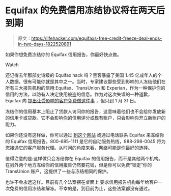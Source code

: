 # Equifax 的免费信用冻结协议将在两天后到期

> 原文：<https://lifehacker.com/equifaxs-free-credit-freeze-deal-ends-in-two-days-1822520891>

如果你想免费冻结你的 Equifax 信用报告，你最好快点做。

Watch

还记得去年那部史诗级的 Equifax hack 吗？黑客暴露了美国 1.45 亿成年人的个人数据，很有可能你就是其中之一。当时，专家建议那些受到影响的人冻结他们在所有三大报告机构的信用:Equifax、TransUnion 和 Experian，作为一种保护你的信用的方法，以防有人决定使用被盗的信息。作为对这次失误的一种道歉，Equifax 向 [提出让受影响的客户免费做这件事](https://lifehacker.com/equifax-is-waiving-their-credit-freeze-fees-for-30-days-1805663077) ，但只到 1 月 31 日。

冻结你的信用基本上阻止了贷款人访问你的报告，这意味着他们也不会给你发放新的信用卡或贷款。它不会影响你的信用评分或现有账户，只会影响你开立新账户的能力。

如果你还没有这样做，你可以通过 [到这个网站](https://www.freeze.equifax.com/Freeze/jsp/SFF_PersonalIDInfo.jsp) 或通过电话联系 Equifax 来冻结你的 Equifax 信用报告。800-685-1111 是它的自动服务热线，888-298-0045 将为您接通它的客户服务代理。从时间的角度来看，网络可能是你最好的选择。

值得注意的是:这样做只会冻结你在 Equifax 的信用报告，而不是其他两个机构。在另外两个地方冻结你的信用报告仍然要花钱，但是你可以免费“锁定”你的 TransUnion 账户，这提供了一些与冻结相同的保护。

也许不会永远这样。目前有几个法案摆在桌面上 要求信用报告机构每年给客户一次免费的信用冻结和解冻。不幸的是，到目前为止，这些法案都没有通过。